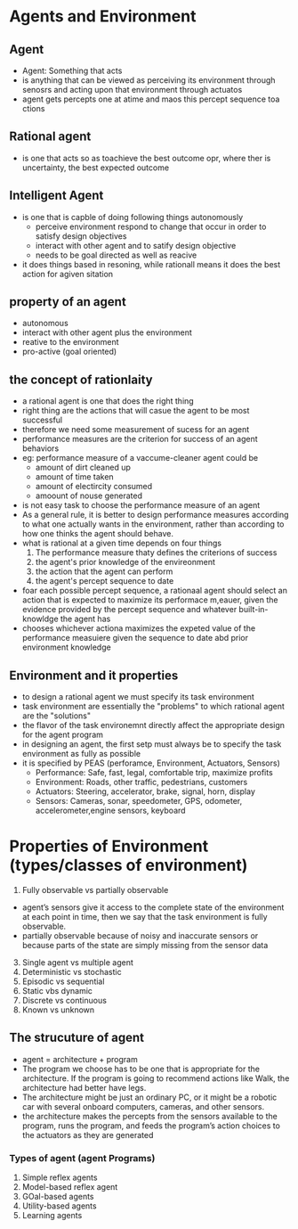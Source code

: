 # Agents and Environment 

## **Agent**
- Agent: Something that acts 
- is anything that can be viewed as perceiving its environment through senosrs and acting upon that environment through actuatos
- agent gets percepts one at atime and maos this percept sequence toa ctions 

## **Rational agent**
- is one that acts so as toachieve the best outcome opr, where ther is uncertainty, the best expected outcome 

## **Intelligent Agent**
- is one that is capble of doing following things autonomously 
  - perceive environment respond to change that occur in order to satisfy design objectives
  - interact with other agent and to satify design objective 
  -  needs to be goal directed as well as reacive
- it does things based in resoning, while rationall means it does the best action for agiven sitation

## **property of an agent**
 - autonomous
 - interact with other agent plus the environment 
 - reative to the environment 
 - pro-active (goal oriented)
 
## the concept of rationlaity
- a rational agent is one that does the right thing 
- right thing are the actions that will casue the agent to be most successful
- therefore we need some measurement of sucess for an agent 
- performance measures are the criterion for success of an agent behaviors
- eg: performance measure of a vaccume-cleaner agent could be 
  - amount of dirt cleaned up
  - amount of time taken 
  - amount of electircity consumed
  - amoount of nouse generated 
- is not easy task to choose the performance measure of an agent 
- As a general rule, it is better to design performance measures according to what one actually wants in the environment, rather than according to how one thinks the agent should behave.
- what is rational at a given time depends on four things 
  1) The performance measure thaty defines the criterions of success
  2) the agent's prior knowledge of the envireonment 
  3) the action that the agent can perform 
  4) the agent's percept sequence to date 
- foar each possible percept sequence, a rationaal agent should select an action that is expected to maximize its performace m,eauer, given the evidence provided by the percept sequence and whatever built-in-knowldge the agent has 
- chooses whichever actiona maximizes the expeted value of the performance measuiere given the sequence to date abd prior environment knowledge 

## Environment and it properties 
- to design a rational agent we must specify its task environment
- task environment are essentially the "problems" to which rational agent are the "solutions"
- the flavor of the task environemnt directly affect the appropriate design for the agent program
- in designing an agent, the first setp must always be to specify the task environment as fully as possible 
- it is specified by PEAS (perforamce, Environment, Actuators, Sensors) 
  - Performance: Safe, fast, legal, comfortable trip, maximize profits
  - Environment: Roads, other traffic, pedestrians, customers
  - Actuators: Steering, accelerator, brake, signal, horn, display
  - Sensors: Cameras, sonar, speedometer, GPS, odometer, accelerometer,engine sensors, keyboard

# Properties of Environment (types/classes of environment) 
1) Fully observable vs partially observable
  - agent’s sensors give it access to the complete state of the environment at each point in time, then we say that the task environment is fully observable.
  - partially observable because of noisy and inaccurate sensors or because parts of the state are simply missing from the sensor data
3) Single agent vs multiple agent
4) Deterministic vs stochastic
5) Episodic vs sequential
6) Static vbs dynamic
7) Discrete vs continuous
8) Known vs unknown 

## The strucuture of agent 
- agent = architecture + program
- The program we choose has to be one that is appropriate for the architecture. If the program is going to recommend actions like Walk, the architecture had better have legs.
- The architecture might be just an ordinary PC, or it might be a robotic car with several onboard computers, cameras, and other sensors.
- the architecture makes the percepts from the sensors available to the program, runs the program, and feeds the program’s action choices to the actuators as they are generated

### Types of agent (agent Programs)
1) Simple reflex agents
2) Model-based reflex agent 
3) GOal-based agents 
4) Utility-based agents
5) Learning agents 


